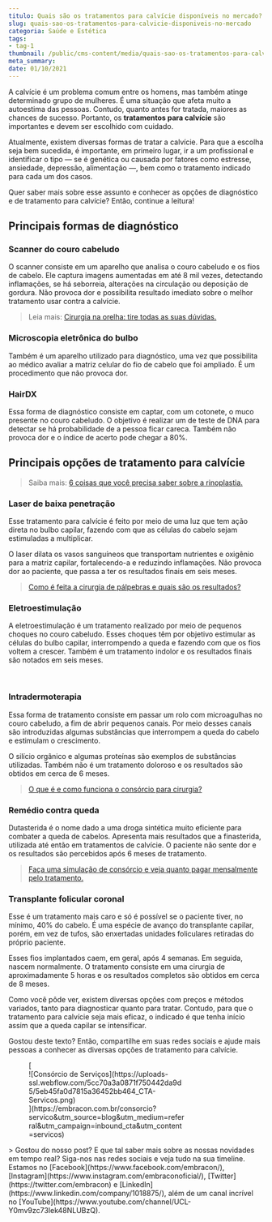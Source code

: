 ```yaml
---
titulo: Quais são os tratamentos para calvície disponíveis no mercado?
slug: quais-sao-os-tratamentos-para-calvicie-disponiveis-no-mercado
categoria: Saúde e Estética
tags:
- tag-1
thumbnail: /public/cms-content/media/quais-sao-os-tratamentos-para-calvicie-disponiveis-no-mercado.jpeg
meta_summary: 
date: 01/10/2021
---
```

A calvície é um problema comum entre os homens, mas também atinge determinado grupo de mulheres. É uma situação que afeta muito a autoestima das pessoas. Contudo, quanto antes for tratada, maiores as chances de sucesso. Portanto, os **tratamentos para calvície** são importantes e devem ser escolhido com cuidado.

Atualmente, existem diversas formas de tratar a calvície. Para que a escolha seja bem sucedida, é importante, em primeiro lugar, ir a um profissional e identificar o tipo — se é genética ou causada por fatores como estresse, ansiedade, depressão, alimentação —, bem como o tratamento indicado para cada um dos casos.

Quer saber mais sobre esse assunto e conhecer as opções de diagnóstico e de tratamento para calvície? Então, continue a leitura!

Principais formas de diagnóstico
--------------------------------

### Scanner do couro cabeludo

O scanner consiste em um aparelho que analisa o couro cabeludo e os fios de cabelo. Ele captura imagens aumentadas em até 8 mil vezes, detectando inflamações, se há seborreia, alterações na circulação ou deposição de gordura. Não provoca dor e possibilita resultado imediato sobre o melhor tratamento usar contra a calvície.

> Leia mais: [Cirurgia na orelha: tire todas as suas dúvidas.](https://www.embracon.com.br/blog/cirurgia-na-orelha-tire-todas-as-suas-duvidas)

### Microscopia eletrônica do bulbo

Também é um aparelho utilizado para diagnóstico, uma vez que possibilita ao médico avaliar a matriz celular do fio de cabelo que foi ampliado. É um procedimento que não provoca dor.

### HairDX

Essa forma de diagnóstico consiste em captar, com um cotonete, o muco presente no couro cabeludo. O objetivo é realizar um de teste de DNA para detectar se há probabilidade de a pessoa ficar careca. Também não provoca dor e o índice de acerto pode chegar a 80%.

Principais opções de tratamento para calvície
---------------------------------------------

> Saiba mais: [6 coisas que você precisa saber sobre a rinoplastia.](https://www.embracon.com.br/blog/6-coisas-sobre-a-rinoplastia)

### Laser de baixa penetração

Esse tratamento para calvície é feito por meio de uma luz que tem ação direta no bulbo capilar, fazendo com que as células do cabelo sejam estimuladas a multiplicar.

O laser dilata os vasos sanguíneos que transportam nutrientes e oxigênio para a matriz capilar, fortalecendo-a e reduzindo inflamações. Não provoca dor ao paciente, que passa a ter os resultados finais em seis meses.

> [Como é feita a cirurgia de pálpebras e quais são os resultados?](https://www.embracon.com.br/blog/como-e-feita-a-cirurgia-de-palpebras-e-quais-sao-os-resultados)

### Eletroestimulação

A eletroestimulação é um tratamento realizado por meio de pequenos choques no couro cabeludo. Esses choques têm por objetivo estimular as células do bulbo capilar, interrompendo a queda e fazendo com que os fios voltem a crescer. Também é um tratamento indolor e os resultados finais são notados em seis meses.

‍

### Intradermoterapia

Essa forma de tratamento consiste em passar um rolo com microagulhas no couro cabeludo, a fim de abrir pequenos canais. Por meio desses canais são introduzidas algumas substâncias que interrompem a queda do cabelo e estimulam o crescimento.

O silício orgânico e algumas proteínas são exemplos de substâncias utilizadas. Também não é um tratamento doloroso e os resultados são obtidos em cerca de 6 meses.

> [O que é e como funciona o consórcio para cirurgia?](https://www.embracon.com.br/blog/o-que-e-e-como-funciona-o-consorcio-para-cirurgia)

### Remédio contra queda

Dutasterida é o nome dado a uma droga sintética muito eficiente para combater a queda de cabelos. Apresenta mais resultados que a finasterida, utilizada até então em tratamentos de calvície. O paciente não sente dor e os resultados são percebidos após 6 meses de tratamento.

> [Faça uma simulação de consórcio e veja quanto pagar mensalmente pelo tratamento.](https://www.embracon.com.br/consorcio)

### Transplante folicular coronal

Esse é um tratamento mais caro e só é possível se o paciente tiver, no mínimo, 40% do cabelo. É uma espécie de avanço do transplante capilar, porém, em vez de tufos, são enxertadas unidades foliculares retiradas do próprio paciente.

Esses fios implantados caem, em geral, após 4 semanas. Em seguida, nascem normalmente. O tratamento consiste em uma cirurgia de aproximadamente 5 horas e os resultados completos são obtidos em cerca de 8 meses.

Como você pôde ver, existem diversas opções com preços e métodos variados, tanto para diagnosticar quanto para tratar. Contudo, para que o tratamento para calvície seja mais eficaz, o indicado é que tenha início assim que a queda capilar se intensificar.

Gostou deste texto? Então, compartilhe em suas redes sociais e ajude mais pessoas a conhecer as diversas opções de tratamento para calvície.

<figure class="w-richtext-figure-type-image w-richtext-align-center" style="max-width:310px">[<div>![Consórcio de Serviços](https://uploads-ssl.webflow.com/5cc70a3a0871f750442da9d5/5eb45fa0d7815a36452bb464_CTA-Servicos.png)</div>](https://embracon.com.br/consorcio?servico&utm_source=blog&utm_medium=referral&utm_campaign=inbound_cta&utm_content=servicos)</figure>> Gostou do nosso post? E que tal saber mais sobre as nossas novidades em tempo real? Siga-nos nas redes sociais e veja tudo na sua timeline. Estamos no [Facebook](https://www.facebook.com/embracon/), [Instagram](https://www.instagram.com/embraconoficial/), [Twitter](https://twitter.com/embracon) e [LinkedIn](https://www.linkedin.com/company/1018875/), além de um canal incrível no [YouTube](https://www.youtube.com/channel/UCL-Y0mv9zc73Iek48NLUBzQ).
